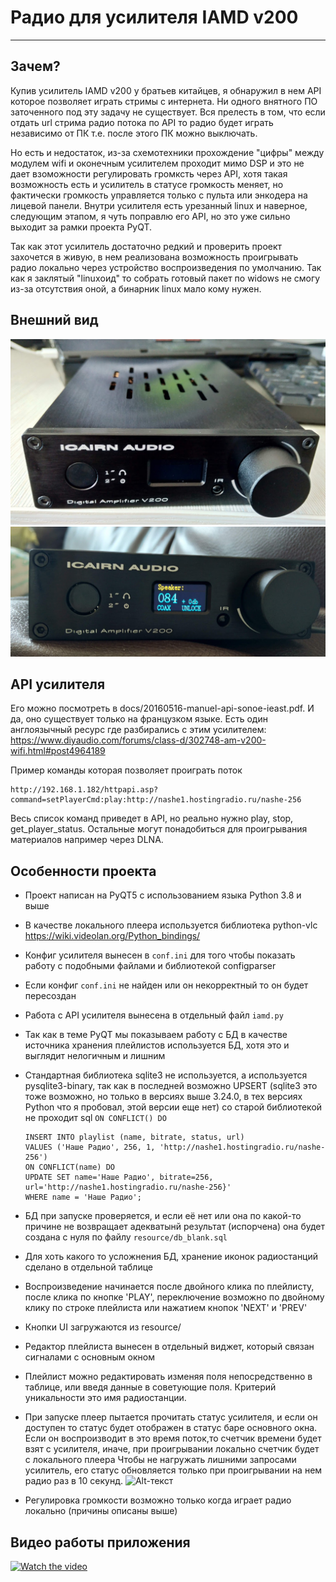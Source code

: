 # Радио для усилителя IAMD v200
_____
## Зачем?
Купив усилитель IAMD v200 у братьев китайцев, я обнаружил в нем API которое позволяет играть стримы с интернета.
Ни одного внятного ПО заточенного под эту задачу не существует.
Вся прелесть в том, что если отдать url стрима радио потока по API то радио будет играть независимо от ПК т.е. после этого ПК можно выключать.

Но есть и недостаток, из-за схемотехники прохождение "цифры" между модулем wifi и оконечным усилителем проходит мимо DSP и это не дает взоможности регулировать громксть через API, хотя такая возможность есть и усилитель в статусе громкость меняет, но фактически громкость управляется только с пульта или энкодера на лицевой панели.
Внутри усилителя есть урезанный linux и наверное, следующим этапом, я чуть поправлю его API, но это уже сильно выходит за рамки проекта PyQT.

Так как этот усилитель достаточно редкий и проверить проект захочется в живую, в нем реализована возможность проигрывать радио локально через устройство воспроизведения по умолчанию.
Так как я заклятый "linuxоид" то собрать готовый пакет по widows не смогу из-за отсутствия оной, а бинарник linux мало кому нужен. 

## Внешний вид
![Alt-текст](https://github.com/sersad/iamd_v200/blob/3c860a99389b32bab8be9123ab4edf626b04c2d3/docs/IMG_20180329_111747_HDR.jpg?raw=true "Внешний вид выкл")
![Alt-текст](https://github.com/sersad/iamd_v200/blob/3c860a99389b32bab8be9123ab4edf626b04c2d3/docs/IMG_20180329_112004_HDR.jpg?raw=true "Внешний вид вкл")

## API усилителя
Его можно посмотреть в docs/20160516-manuel-api-sonoe-ieast.pdf. И да, оно существует только на французком языке.
Есть один англоязычный ресурс где разбирались с этим усилителем: https://www.diyaudio.com/forums/class-d/302748-am-v200-wifi.html#post4964189

Пример команды которая позволяет проиграть поток 
```
http://192.168.1.182/httpapi.asp?command=setPlayerCmd:play:http://nashe1.hostingradio.ru/nashe-256
```
Весь список команд приведет в API, но реально нужно play, stop, get_player_status. Остальные могут понадобиться для проигрывания материалов например через DLNA.


## Особенности проекта

* Проект написан на PyQT5 с использованием языка Python 3.8 и выше
  
* В качестве локального плеера используется библиотека python-vlc https://wiki.videolan.org/Python_bindings/

* Конфиг усилителя вынесен в `conf.ini` для того чтобы показать работу с подобными файлами и библиотекой configparser

* Если конфиг `conf.ini` не найден или он некорректный то он будет пересоздан

* Работа с API усилителя вынесена в отдельный файл `iamd.py`

* Так как в теме PyQT мы показываем работу с БД в качестве источника хранения плейлистов используется БД, хотя это и выглядит нелогичным и лишним
  
* Стандартная библиотека sqlite3 не используется, а используется pysqlite3-binary, так как в последней возможно UPSERT (sqlite3 это тоже возможно, но только в версиях выше 3.24.0, в тех версиях Python что я пробовал, этой версии еще нет)
со старой библиотекой не проходит sql `ON CONFLICT() DO`
  ```sqlite
  INSERT INTO playlist (name, bitrate, status, url)
  VALUES ('Наше Радио', 256, 1, 'http://nashe1.hostingradio.ru/nashe-256') 
  ON CONFLICT(name) DO 
  UPDATE SET name='Наше Радио', bitrate=256, url='http://nashe1.hostingradio.ru/nashe-256}' 
  WHERE name = 'Наше Радио';

* БД при запуске проверяется, и если её нет или она по какой-то причине не возвращает адекватынй результат (испорчена) она будет создана с нуля по файлу `resource/db_blank.sql`
  
* Для хоть какого то усложнения БД, хранение иконок радиостанций сделано в отдельной таблице

* Воспроизведение начинается после двойного клика по плейлисту, после клика по кнопке 'PLAY', переключение возможно по двойному клику по строке плейлиста или нажатием кнопок 'NEXT' и 'PREV'

* Кнопки UI загружаются из resource/

* Редактор плейлиста вынесен в отдельный виджет, который связан сигналами с основным окном

* Плейлист можно редактировать изменяя поля непосредственно в таблице, или введя данные в советующие поля. Критерий уникальности это имя радиостанции.

* При запуске плеер пытается прочитать статус усилителя, и если он доступен то статус будет отображен в статус баре основного окна.
Если он воспроизводит в это время поток,то счетчик времени будет взят с усилителя, иначе, при проигрывании локально счетчик будет с локального плеера
  Чтобы не нагружать лишними запросами усилитель, его статус обновляется только при проигрывании на нем радио раз в 10 секунд.
  ![Alt-текст](https://github.com/sersad/iamd_v200/blob/b537a1efe2c11ea9e1d2429db0a42654603c1d29/docs/iamd_status.png?raw=true "статус усилителя")
  
* Регулировка громкости возможно только когда играет радио локально (причины описаны выше)


## Видео работы приложения

[![Watch the video](https://img.youtube.com/vi/dQw4w9WgXcQ/maxresdefault.jpg)](https://youtu.be/dQw4w9WgXcQ)

  



